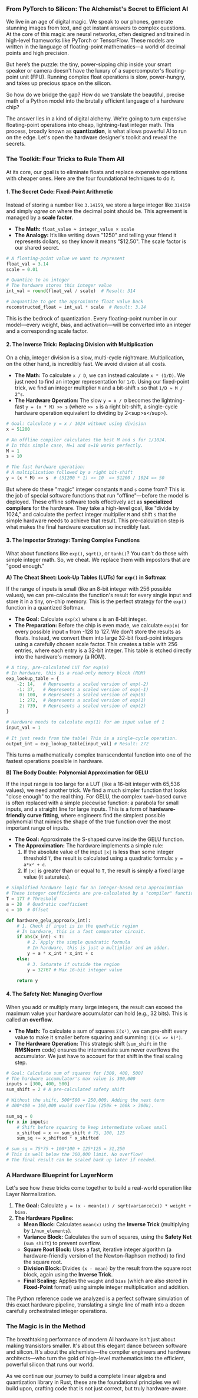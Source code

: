 ### From PyTorch to Silicon: The Alchemist's Secret to Efficient AI

We live in an age of digital magic. We speak to our phones, generate stunning images from text, and get instant answers to complex questions. At the core of this magic are neural networks, often designed and trained in high-level frameworks like PyTorch or TensorFlow. These models are written in the language of floating-point mathematics—a world of decimal points and high precision.

But here’s the puzzle: the tiny, power-sipping chip inside your smart speaker or camera doesn't have the luxury of a supercomputer's floating-point unit (FPU). Running complex float operations is slow, power-hungry, and takes up precious space on the silicon.

So how do we bridge the gap? How do we translate the beautiful, precise math of a Python model into the brutally efficient language of a hardware chip?

The answer lies in a kind of digital alchemy. We're going to turn expensive floating-point operations into cheap, lightning-fast integer math. This process, broadly known as **quantization**, is what allows powerful AI to run on the edge. Let's open the hardware designer's toolkit and reveal the secrets.

### The Toolkit: Four Tricks to Rule Them All

At its core, our goal is to eliminate floats and replace expensive operations with cheaper ones. Here are the four foundational techniques to do it.

#### 1\. The Secret Code: Fixed-Point Arithmetic

Instead of storing a number like `3.14159`, we store a large integer like `314159` and simply *agree* on where the decimal point should be. This agreement is managed by a **scale factor**.

  * **The Math:** `float_value ≈ integer_value × scale`
  * **The Analogy:** It’s like writing down "1250" and telling your friend it represents dollars, so they know it means "$12.50". The scale factor is our shared secret.

<!-- end list -->

```python
# A floating-point value we want to represent
float_val = 3.14
scale = 0.01

# Quantize to an integer
# The hardware stores this integer value
int_val = round(float_val / scale)  # Result: 314

# Dequantize to get the approximate float value back
reconstructed_float = int_val * scale  # Result: 3.14
```

This is the bedrock of quantization. Every floating-point number in our model—every weight, bias, and activation—will be converted into an integer and a corresponding scale factor.

#### 2\. The Inverse Trick: Replacing Division with Multiplication

On a chip, integer division is a slow, multi-cycle nightmare. Multiplication, on the other hand, is incredibly fast. We avoid division at all costs.

  * **The Math:** To calculate `x / D`, we can instead calculate `x * (1/D)`. We just need to find an integer representation for `1/D`. Using our fixed-point trick, we find an integer multiplier `M` and a bit-shift `s` so that `1/D ≈ M / 2^s`.
  * **The Hardware Operation:** The slow `y = x / D` becomes the lightning-fast `y = (x * M) >> s` (where `>> s` is a right bit-shift, a single-cycle hardware operation equivalent to dividing by 2\<sup\>s\</sup\>).

<!-- end list -->

```python
# Goal: Calculate y = x / 1024 without using division
x = 51200

# An offline compiler calculates the best M and s for 1/1024.
# In this simple case, M=1 and s=10 works perfectly.
M = 1
s = 10

# The fast hardware operation:
# A multiplication followed by a right bit-shift
y = (x * M) >> s  # (51200 * 1) >> 10  => 51200 / 1024 => 50
```

But where do these "magic" integer constants `M` and `s` come from? This is the job of special software functions that run "offline"—before the model is deployed. These offline software tools effectively act as **specialized compilers** for the hardware. They take a high-level goal, like "divide by 1024," and calculate the perfect integer multiplier `M` and shift `s` that the simple hardware needs to achieve that result. This pre-calculation step is what makes the final hardware execution so incredibly fast.

#### 3\. The Impostor Strategy: Taming Complex Functions

What about functions like `exp()`, `sqrt()`, or `tanh()`? You can't do those with simple integer math. So, we cheat. We replace them with impostors that are "good enough."

**A) The Cheat Sheet: Look-Up Tables (LUTs) for `exp()` in Softmax**

If the range of inputs is small (like an 8-bit integer with 256 possible values), we can pre-calculate the function's result for every single input and store it in a tiny, on-chip memory. This is the perfect strategy for the `exp()` function in a quantized Softmax.

  * **The Goal:** Calculate `exp(x)` where `x` is an 8-bit integer.
  * **The Preparation:** Before the chip is even made, we calculate `exp(n)` for every possible input `n` from -128 to 127. We don't store the results as floats. Instead, we convert them into large 32-bit fixed-point integers using a carefully chosen scale factor. This creates a table with 256 entries, where each entry is a 32-bit integer. This table is etched directly into the hardware's memory (a ROM).

<!-- end list -->

```python
# A tiny, pre-calculated LUT for exp(x)
# In hardware, this is a read-only memory block (ROM)
exp_lookup_table = {
    -2: 14,   # Represents a scaled version of exp(-2)
    -1: 37,   # Represents a scaled version of exp(-1)
     0: 100,  # Represents a scaled version of exp(0)
     1: 272,  # Represents a scaled version of exp(1)
     2: 739,  # Represents a scaled version of exp(2)
}

# Hardware needs to calculate exp(1) for an input value of 1
input_val = 1

# It just reads from the table! This is a single-cycle operation.
output_int = exp_lookup_table[input_val] # Result: 272
```

This turns a mathematically complex transcendental function into one of the fastest operations possible in hardware.

**B) The Body Double: Polynomial Approximation for GELU**

If the input range is too large for a LUT (like a 16-bit integer with 65,536 values), we need another trick. We find a much simpler function that looks "close enough" to the real thing. For GELU, the complex `tanh`-based curve is often replaced with a simple piecewise function: a parabola for small inputs, and a straight line for large inputs. This is a form of **hardware-friendly curve fitting**, where engineers find the simplest possible polynomial that mimics the shape of the true function over the most important range of inputs.

  * **The Goal:** Approximate the S-shaped curve inside the GELU function.
  * **The Approximation:** The hardware implements a simple rule:
    1.  If the absolute value of the input `|x|` is less than some integer threshold `T`, the result is calculated using a quadratic formula: `y = a*x² + c`.
    2.  If `|x|` is greater than or equal to `T`, the result is simply a fixed large value (it saturates).

<!-- end list -->

```python
# Simplified hardware logic for an integer-based GELU approximation
# These integer coefficients are pre-calculated by a "compiler" function.
T = 177 # Threshold
a = 28  # Quadratic coefficient
c = 10  # Offset

def hardware_gelu_approx(x_int):
    # 1. Check if input is in the quadratic region
    # In hardware, this is a fast comparator circuit.
    if abs(x_int) < T:
        # 2. Apply the simple quadratic formula
        # In hardware, this is just a multiplier and an adder.
        y = a * x_int * x_int + c
    else:
        # 3. Saturate if outside the region
        y = 32767 # Max 16-bit integer value

    return y
```

#### 4\. The Safety Net: Managing Overflow

When you add or multiply many large integers, the result can exceed the maximum value your hardware accumulator can hold (e.g., 32 bits). This is called an **overflow**.

  * **The Math:** To calculate a sum of squares `Σ(x²)`, we can pre-shift every value to make it smaller before squaring and summing: `Σ((x >> k)²)`.
  * **The Hardware Operation:** This strategic shift (`sum_shift` in the **RMSNorm** code) ensures the intermediate sum never overflows the accumulator. We just have to account for that shift in the final scaling step.

<!-- end list -->

```python
# Goal: Calculate sum of squares for [300, 400, 500]
# The hardware accumulator's max value is 300,000
inputs = [300, 400, 500]
sum_shift = 2 # A pre-calculated safety shift

# Without the shift, 500*500 = 250,000. Adding the next term
# 400*400 = 160,000 would overflow (250k + 160k > 300k).

sum_sq = 0
for x in inputs:
    # Shift before squaring to keep intermediate values small
    x_shifted = x >> sum_shift # 75, 100, 125
    sum_sq += x_shifted * x_shifted

# sum_sq = 75*75 + 100*100 + 125*125 = 31,250
# This is well below the 300,000 limit. No overflow!
# The final result can be scaled back up later if needed.
```

### A Hardware Blueprint for LayerNorm

Let's see how these tricks come together to build a real-world operation like Layer Normalization.

1.  **The Goal:** Calculate `y = (x - mean(x)) / sqrt(variance(x)) * weight + bias`.
2.  **The Hardware Pipeline:**
      * **Mean Block:** Calculates `mean(x)` using the **Inverse Trick** (multiplying by `1/num_elements`).
      * **Variance Block:** Calculates the sum of squares, using the **Safety Net** (`sum_shift`) to prevent overflow.
      * **Square Root Block:** Uses a fast, iterative integer algorithm (a hardware-friendly version of the Newton-Raphson method) to find the square root.
      * **Division Block:** Divides `(x - mean)` by the result from the square root block, again using the **Inverse Trick**.
      * **Final Scaling:** Applies the `weight` and `bias` (which are also stored in **Fixed-Point** format) using simple integer multiplication and addition.

The Python reference code we analyzed is a perfect software simulation of this exact hardware pipeline, translating a single line of math into a dozen carefully orchestrated integer operations.

### The Magic is in the Method

The breathtaking performance of modern AI hardware isn't just about making transistors smaller. It's about this elegant dance between software and silicon. It's about the alchemists—the compiler engineers and hardware architects—who turn the gold of high-level mathematics into the efficient, powerful silicon that runs our world.

As we continue our journey to build a complete linear algebra and quantization library in Rust, these are the foundational principles we will build upon, crafting code that is not just correct, but truly hardware-aware.
